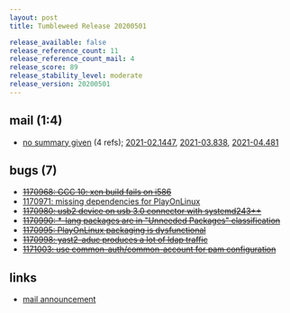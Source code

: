 ```yaml
---
layout: post
title: Tumbleweed Release 20200501

release_available: false
release_reference_count: 11
release_reference_count_mail: 4
release_score: 89
release_stability_level: moderate
release_version: 20200501
---
```


## mail (1:4)

- [no summary given](https://github.com/boombatower/tumbleweed-review/issues/10) (4 refs); [2021-02.1447](https://github.com/boombatower/tumbleweed-review/issues/10), [2021-03.838](https://github.com/boombatower/tumbleweed-review/issues/10), [2021-04.481](https://github.com/boombatower/tumbleweed-review/issues/10)

## bugs (7)

<!--more-->

- ~~[1170968: GCC 10: xen build fails on i586](https://bugzilla.opensuse.org/show_bug.cgi?id=1170968)~~
- [1170971: missing dependencies for PlayOnLinux](https://bugzilla.opensuse.org/show_bug.cgi?id=1170971)
- ~~[1170980: usb2 device  on usb 3.0 connector with systemd243++](https://bugzilla.opensuse.org/show_bug.cgi?id=1170980)~~
- ~~[1170990: *-lang packages are in "Unneeded Packages" classification](https://bugzilla.opensuse.org/show_bug.cgi?id=1170990)~~
- ~~[1170995: PlayOnLinux packaging is dysfunctional](https://bugzilla.opensuse.org/show_bug.cgi?id=1170995)~~
- ~~[1170998: yast2-aduc produces a lot of ldap traffic](https://bugzilla.opensuse.org/show_bug.cgi?id=1170998)~~
- ~~[1171003: use common-auth/common-account for pam configuration](https://bugzilla.opensuse.org/show_bug.cgi?id=1171003)~~



## links

- [mail announcement](https://github.com/boombatower/tumbleweed-review/issues/10)
